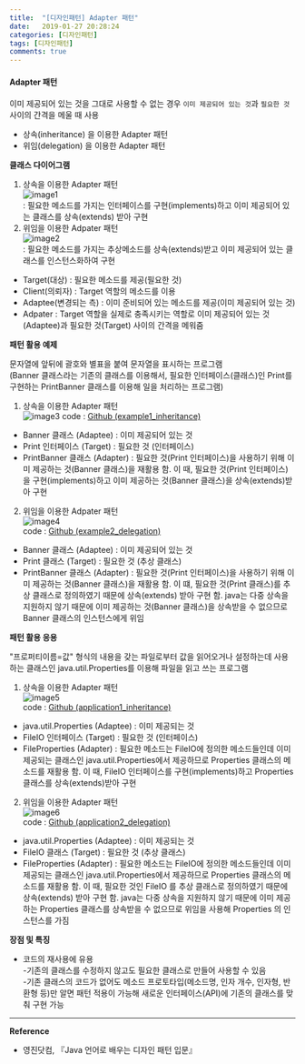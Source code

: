 ```yaml
---
title:  "[디자인패턴] Adapter 패턴"
date:   2019-01-27 20:28:24
categories: [디자인패턴]
tags: [디자인패턴]
comments: true
---
```



#### **Adapter 패턴**  

이미 제공되어 있는 것을 그대로 사용할 수 없는 경우 `이미 제공되어 있는 것`과 `필요한 것` 사이의 간격을 메울 때 사용  

- 상속(inheritance) 을 이용한 Adapter 패턴
- 위임(delegation) 을 이용한 Adapter 패턴

**클래스 다이어그램**  
1. 상속을 이용한 Adapter 패턴  
![image1](http://eun-bi.github.io/images/posting/0129_1.PNG)  
: 필요한 메소드를 가지는 인터페이스를 구현(implements)하고 이미 제공되어 있는 클래스를 상속(extends) 받아 구현  
2. 위임을 이용한 Adpater 패턴  
![image2](http://eun-bi.github.io/images/posting/0129_2.PNG)  
: 필요한 메소드를 가지는 추상메소드를 상속(extends)받고 이미 제공되어 있는 클래스를 인스턴스화하여 구현  

- Target(대상) : 필요한 메소드를 제공(필요한 것)  
- Client(의뢰자) : Target 역할의 메소드를 이용  
- Adaptee(변경되는 측) : 이미 준비되어 있는 메소드를 제공(이미 제공되어 있는 것)  
- Adpater : Target 역할을 실제로 충족시키는 역할로 이미 제공되어 있는 것(Adaptee)과 필요한 것(Target) 사이의 간격을 메워줌

**패턴 활용 예제**  

문자열에 앞뒤에 괄호와 별표을 붙여 문자열을 표시하는 프로그램  
(Banner 클래스라는 기존의 클래스를 이용해서, 필요한 인터페이스(클래스)인 Print를 구현하는 PrintBanner 클래스를 이용해 일을 처리하는 프로그램)

1. 상속을 이용한 Adapter 패턴  
![image3](http://eun-bi.github.io/images/posting/0129_3.PNG)
code : [Github (example1_inheritance)](https://github.com/eun-bi/java-design-patterns/tree/master/Adapter/src/example1_inheritance)  

- Banner 클래스 (Adaptee) : 이미 제공되어 있는 것  
- Print 인터페이스 (Target) : 필요한 것 (인터페이스)  
- PrintBanner 클래스 (Adapter) : 필요한 것(Print 인터페이스)을 사용하기 위해 이미 제공하는 것(Banner 클래스)을 재활용 함. 이 때, 필요한 것(Print 인터페이스)을 구현(implements)하고 이미 제공하는 것(Banner 클래스)을 상속(extends)받아 구현  

2. 위임을 이용한 Adpater 패턴  
![image4](http://eun-bi.github.io/images/posting/0129_4.PNG)  
code : [Github (example2_delegation)](https://github.com/eun-bi/java-design-patterns/tree/master/Adapter/src/example2_delegation)  

- Banner 클래스 (Adaptee) : 이미 제공되어 있는 것  
- Print 클래스 (Target) : 필요한 것 (추상 클래스)  
- PrintBanner 클래스 (Adapter) : 필요한 것(Print 인터페이스)을 사용하기 위해 이미 제공하는 것(Banner 클래스)을 재활용 함. 이 떄, 필요한 것(Print 클래스)를 추상 클래스로 정의하였기 때문에 상속(extends) 받아 구현 함. java는 다중 상속을 지원하지 않기 때문에 이미 제공하는 것(Banner 클래스)을 상속받을 수 없으므로 Banner 클래스의 인스턴스에게 위임  


**패턴 활용 응용**  

"프로퍼티이름=값" 형식의 내용을 갖는 파일로부터 값을 읽어오거나 설정하는데 사용하는 클래스인 java.util.Properties를 이용해 파일을 읽고 쓰는 프로그램  

1. 상속을 이용한 Adapter 패턴  
![image5](http://eun-bi.github.io/images/posting/0129_5.PNG)  
code : [Github (application1_inheritance)](https://github.com/eun-bi/java-design-patterns/tree/master/Adapter/src/application1_inheritance)  

- java.util.Properties (Adaptee) : 이미 제공되는 것  
- FileIO 인터페이스 (Target) : 필요한 것 (인터페이스)  
- FileProperties (Adapter) :  필요한 메소드는 FileIO에 정의한 메소드들인데 이미 제공되는 클래스인 java.util.Properties에서 제공하므로 Properties 클래스의 메소드를 재활용 함. 이 때, FileIO 인터페이스를 구현(implements)하고 Properties 클래스를 상속(extends)받아 구현

2. 위임을 이용한 Adapter 패턴  
![image6](http://eun-bi.github.io/images/posting/0129_6.PNG)  
code : [Github (application2_delegation)](https://github.com/eun-bi/java-design-patterns/tree/master/Adapter/src/application2_delegation)  

- java.util.Properties (Adaptee) : 이미 제공되는 것  
- FileIO 클래스 (Target) : 필요한 것 (추상 클래스)  
- FileProperties (Adapter) : 필요한 메소드는 FileIO에 정의한 메소드들인데 이미 제공되는 클래스인 java.util.Properties에서 제공하므로 Properties 클래스의 메소드를 재활용 함. 이 때, 필요한 것인 FileIO 를 추상 클래스로 정의하였기 때문에 상속(extends) 받아 구현 함. java는 다중 상속을 지원하지 않기 때문에 이미 제공하는 Properties 클래스를 상속받을 수 없으므로 위임을 사용해 Properties 의 인스턴스를 가짐  


**장점 및 특징**  
- 코드의 재사용에 유용  
-기존의 클래스를 수정하지 않고도 필요한 클래스로 만들어 사용할 수 있음  
-기존 클래스의 코드가 없어도 메소드 프로토타입(메소드명, 인자 개수, 인자형, 반환형 등)만 알면 패턴 적용이 가능해 새로운 인터페이스(API)에 기존의 클래스를 맞춰 구현 가능  


---
**Reference**
- 영진닷컴, 『Java 언어로 배우는 디자인 패턴 입문』  
